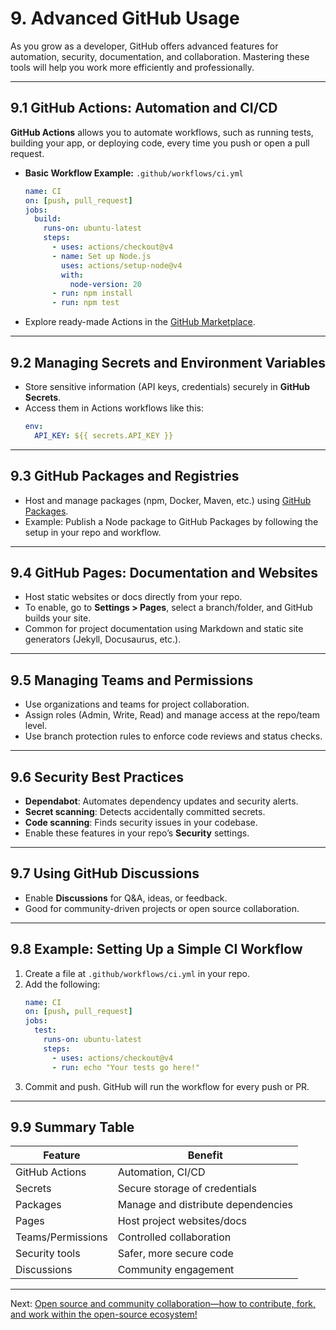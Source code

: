 # 9. Advanced GitHub Usage

As you grow as a developer, GitHub offers advanced features for automation, security, documentation, and collaboration. Mastering these tools will help you work more efficiently and professionally.

---

## 9.1 GitHub Actions: Automation and CI/CD

**GitHub Actions** allows you to automate workflows, such as running tests, building your app, or deploying code, every time you push or open a pull request.

- **Basic Workflow Example:** `.github/workflows/ci.yml`
  ```yaml
  name: CI
  on: [push, pull_request]
  jobs:
    build:
      runs-on: ubuntu-latest
      steps:
        - uses: actions/checkout@v4
        - name: Set up Node.js
          uses: actions/setup-node@v4
          with:
            node-version: 20
        - run: npm install
        - run: npm test
  ```
- Explore ready-made Actions in the [GitHub Marketplace](https://github.com/marketplace?type=actions).

---

## 9.2 Managing Secrets and Environment Variables

- Store sensitive information (API keys, credentials) securely in **GitHub Secrets**.
- Access them in Actions workflows like this:
  ```yaml
  env:
    API_KEY: ${{ secrets.API_KEY }}
  ```

---

## 9.3 GitHub Packages and Registries

- Host and manage packages (npm, Docker, Maven, etc.) using [GitHub Packages](https://docs.github.com/en/packages).
- Example: Publish a Node package to GitHub Packages by following the setup in your repo and workflow.

---

## 9.4 GitHub Pages: Documentation and Websites

- Host static websites or docs directly from your repo.
- To enable, go to **Settings > Pages**, select a branch/folder, and GitHub builds your site.
- Common for project documentation using Markdown and static site generators (Jekyll, Docusaurus, etc.).

---

## 9.5 Managing Teams and Permissions

- Use organizations and teams for project collaboration.
- Assign roles (Admin, Write, Read) and manage access at the repo/team level.
- Use branch protection rules to enforce code reviews and status checks.

---

## 9.6 Security Best Practices

- **Dependabot**: Automates dependency updates and security alerts.
- **Secret scanning**: Detects accidentally committed secrets.
- **Code scanning**: Finds security issues in your codebase.
- Enable these features in your repo’s **Security** settings.

---

## 9.7 Using GitHub Discussions

- Enable **Discussions** for Q&A, ideas, or feedback.
- Good for community-driven projects or open source collaboration.

---

## 9.8 Example: Setting Up a Simple CI Workflow

1. Create a file at `.github/workflows/ci.yml` in your repo.
2. Add the following:
    ```yaml
    name: CI
    on: [push, pull_request]
    jobs:
      test:
        runs-on: ubuntu-latest
        steps:
          - uses: actions/checkout@v4
          - run: echo "Your tests go here!"
    ```
3. Commit and push. GitHub will run the workflow for every push or PR.

---

## 9.9 Summary Table

| Feature                | Benefit                                      |
|------------------------|----------------------------------------------|
| GitHub Actions         | Automation, CI/CD                            |
| Secrets                | Secure storage of credentials                |
| Packages               | Manage and distribute dependencies           |
| Pages                  | Host project websites/docs                   |
| Teams/Permissions      | Controlled collaboration                     |
| Security tools         | Safer, more secure code                      |
| Discussions            | Community engagement                         |

---

Next: [Open source and community collaboration—how to contribute, fork, and work within the open-source ecosystem!](./10-open-source-contribution.md)
